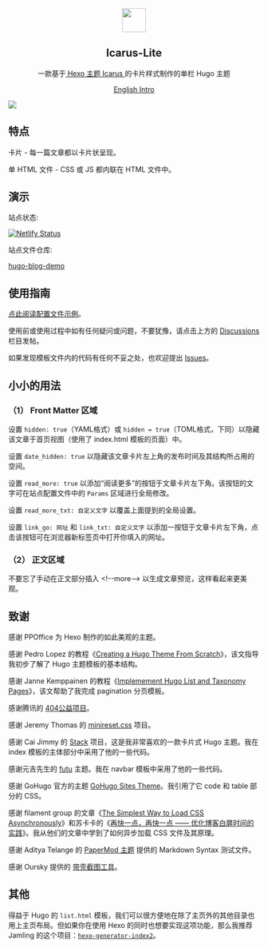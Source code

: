 
<div align="center"><img width="48" height="48" src="https://hugo-theme-icarus-lite.netlify.app/logo.svg">
<br><h2>Icarus-Lite</h2>
</div>

<p align="center">
	一款基于<a href="https://github.com/ppoffice/hexo-theme-icarus/"> Hexo 主题 Icarus </a>的卡片样式制作的单栏 Hugo 主题
</p>
<p align="center">
	<a href="https://github.com/airinghost/hugo-theme-icarus-lite/">English Intro</a>
</p>

![](https://hugo-theme-icarus-lite.netlify.app/images/tn.png)



## 特点

卡片 - 每一篇文章都以卡片状呈现。

单 HTML 文件 - CSS 或 JS 都内联在 HTML 文件中。



## 演示

站点状态:

[![Netlify Status](https://hugo-theme-icarus-lite.netlify.app/images/netlify.success.svg)](https://hugo-theme-icarus-lite.netlify.app/)

站点文件仓库: 

[hugo-blog-demo](https://github.com/airinghost/hugo-blog-demo/)



## 使用指南

[点此阅读配置文件示例](https://github.com/airinghost/hugo-theme-icarus-lite/blob/main/exampleSite/config.yaml)。

使用前或使用过程中如有任何疑问或问题，不要犹豫，请点击上方的 [Discussions](https://github.com/airinghost/hugo-theme-icarus-lite/discussions) 栏目发帖。

如果发现模板文件内的代码有任何不妥之处，也欢迎提出 [Issues](https://github.com/airinghost/hugo-theme-icarus-lite/issues)。



## 小小的用法

### （1） Front Matter 区域

设置 `hidden: true`（YAML格式）或 `hidden = true`（TOML格式，下同）以隐藏该文章于首页视图（使用了 index.html 模板的页面）中。

设置 `date_hidden: true` 以隐藏该文章卡片左上角的发布时间及其结构所占用的空间。

设置 `read_more: true` 以添加“阅读更多”的按钮于文章卡片左下角。该按钮的文字可在站点配置文件中的 `Params` 区域进行全局修改。

设置 `read_more_txt: 自定义文字` 以覆盖上面提到的全局设置。

设置 `link_go: 网址` 和 `link_txt: 自定义文字` 以添加一按钮于文章卡片左下角，点击该按钮可在浏览器新标签页中打开你填入的网址。

### （2） 正文区域

不要忘了手动在正文部分插入 &lt;!--more--&gt; 以生成文章预览，这样看起来更美观。



## 致谢

感谢 PPOffice 为 Hexo 制作的如此美观的主题。

感谢 Pedro Lopez 的教程《[Creating a Hugo Theme From Scratch](https://retrolog.io/blog/creating-a-hugo-theme-from-scratch/)》，该文指导我初步了解了 Hugo 主题模板的基本结构。

感谢 Janne Kemppainen 的教程《[Implemement Hugo List and Taxonomy Pages](https://pakstech.com/blog/hugo-list-page/)》，该文帮助了我完成 pagination 分页模板。

感谢腾讯的 [404公益项目](https://wj.qq.com/s2/9163450/732e/)。

感谢 Jeremy Thomas 的 [minireset.css](https://github.com/jgthms/minireset.css/) 项目。

感谢 Cai Jimmy 的 [Stack](https://github.com/CaiJimmy/hugo-theme-stack/) 项目，这是我非常喜欢的一款卡片式 Hugo 主题。我在 index 模板的主体部分中采用了他的一些代码。

感谢元吉先生的 [futu](https://github.com/masakichi/futu/) 主题。我在 navbar 模板中采用了他的一些代码。

感谢 GoHugo 官方的主题 [GoHugo Sites Theme](https://github.com/gohugoio/gohugoioTheme)。我引用了它 code 和 table 部分的 CSS。

感谢 filament group 的文章《[The Simplest Way to Load CSS Asynchronously](https://www.filamentgroup.com/lab/load-css-simpler/)》和苏卡卡的《[再快一点，再快一点 —— 优化博客白屏时间的实践](https://blog.skk.moe/post/improve-fcp-for-my-blog/)》。我从他们的文章中学到了如何异步加载 CSS 文件及其原理。

感谢 Aditya Telange 的 [PaperMod 主题](https://github.com/adityatelange/hugo-PaperMod) 提供的 Markdown Syntax 测试文件。

感谢 Oursky 提供的 [带壳截图工具](https://mockuphone.com/)。



## 其他

得益于 Hugo 的 `list.html` 模板，我们可以很方便地在除了主页外的其他目录也用上主页布局。但如果你在使用 Hexo 的同时也想要实现这项功能，那么我推荐 Jamling 的这个项目：[`hexo-generator-index2`](https://github.com/Jamling/hexo-generator-index2)。



